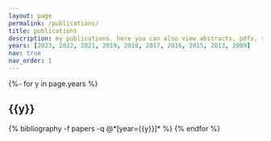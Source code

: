 ```yaml
---
layout: page
permalink: /publications/
title: publications
description: my publications. here you can also view abstracts, pdfs, slides... etc
years: [2023, 2022, 2021, 2019, 2018, 2017, 2016, 2015, 2013, 2009]
nav: true
nav_order: 1
---
```

<!-- _pages/publications.md -->
<div class="publications">

{%- for y in page.years %}
  <h2 class="year">{{y}}</h2>
  {% bibliography -f papers -q @*[year={{y}}]* %}
{% endfor %}

</div>

